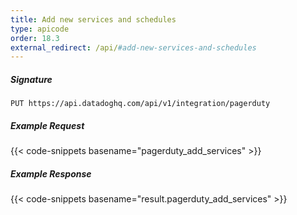 ```yaml
---
title: Add new services and schedules
type: apicode
order: 18.3
external_redirect: /api/#add-new-services-and-schedules
---
```


##### Signature
`PUT https://api.datadoghq.com/api/v1/integration/pagerduty`

##### Example Request

{{< code-snippets basename="pagerduty_add_services" >}}

##### Example Response
{{< code-snippets basename="result.pagerduty_add_services" >}}
